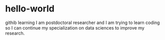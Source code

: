 # hello-world
githib learning
I am postdoctoral researcher and I am trying to learn coding so I can continue my specialization on data sciences to improve my research.

